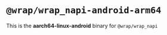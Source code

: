 # `@wrap/wrap_napi-android-arm64`

This is the **aarch64-linux-android** binary for `@wrap/wrap_napi`
